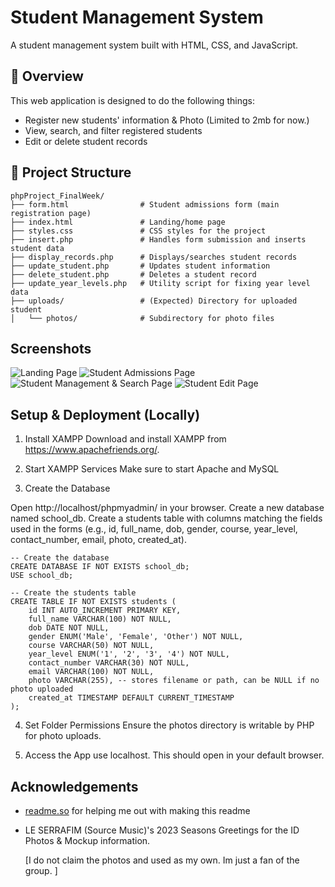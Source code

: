 
# Student Management System

A student management system built with HTML, CSS, and JavaScript.

## 🏫 Overview

This web application is designed to do the following things:

- Register new students' information & Photo (Limited to 2mb for now.)
- View, search, and filter registered students
- Edit or delete student records

## 📁 Project Structure

```
phpProject_FinalWeek/
├── form.html                # Student admissions form (main registration page)
├── index.html               # Landing/home page
├── styles.css               # CSS styles for the project
├── insert.php               # Handles form submission and inserts student data
├── display_records.php      # Displays/searches student records
├── update_student.php       # Updates student information
├── delete_student.php       # Deletes a student record
├── update_year_levels.php   # Utility script for fixing year level data
├── uploads/                 # (Expected) Directory for uploaded student 
│   └── photos/              # Subdirectory for photo files

```


## Screenshots

![Landing Page](.screenshots/Screenshot1.png)
![Student Admissions Page](.screenshots/Screenshot2.png)
![Student Management & Search Page](.screenshots/Screenshot3.png)
![Student Edit Page](.screenshots/Screenshot4.png)


## Setup & Deployment (Locally)

1. Install XAMPP
Download and install XAMPP from https://www.apachefriends.org/.

2. Start XAMPP Services
Make sure to start Apache and MySQL

3. Create the Database

Open http://localhost/phpmyadmin/ in your browser.
Create a new database named school_db.
Create a students table with columns matching the fields used in the forms (e.g., id, full_name, dob, gender, course, year_level, contact_number, email, photo, created_at).

```
-- Create the database
CREATE DATABASE IF NOT EXISTS school_db;
USE school_db;

-- Create the students table
CREATE TABLE IF NOT EXISTS students (
    id INT AUTO_INCREMENT PRIMARY KEY,
    full_name VARCHAR(100) NOT NULL,
    dob DATE NOT NULL,
    gender ENUM('Male', 'Female', 'Other') NOT NULL,
    course VARCHAR(50) NOT NULL,
    year_level ENUM('1', '2', '3', '4') NOT NULL,
    contact_number VARCHAR(30) NOT NULL,
    email VARCHAR(100) NOT NULL,
    photo VARCHAR(255), -- stores filename or path, can be NULL if no photo uploaded
    created_at TIMESTAMP DEFAULT CURRENT_TIMESTAMP
);
```
4. Set Folder Permissions
Ensure the photos directory is writable by PHP for photo uploads.

5. Access the App
use localhost. This should open in your default browser.

## Acknowledgements

 - [readme.so](readme.so) for helping me out with making this readme
 - LE SERRAFIM (Source Music)'s 2023 Seasons Greetings for the ID Photos & Mockup information.

   [I do not claim the photos and used as my own. Im just a fan of the group. ]
